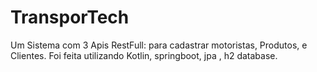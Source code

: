 # TransporTech
Um Sistema com 3 Apis RestFull: para cadastrar motoristas, Produtos, e Clientes. 
Foi feita utilizando Kotlin, springboot, jpa , h2 database.


